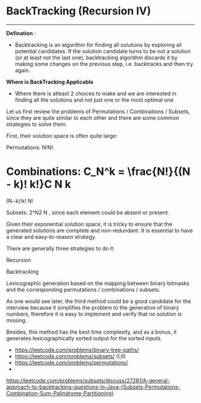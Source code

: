 #                       BackTracking (Recursion IV)
-----------------------------------------------------------------------------------
**Defination** :
- Backtracking is an algorithm for finding all solutions by exploring all potential candidates. If the solution candidate turns to be not a solution (or at least not the last one), backtracking algorithm discards it by making some changes on the previous step, i.e. backtracks and then try again.

**Where is BackTracking Applicable**
- Where there is atleast 2 choices to make and we are interested in finding all the solutions and not just one or the most optimal one.



Let us first review the problems of Permutations / Combinations / Subsets, since they are quite similar to each other and there are some common strategies to solve them.

First, their solution space is often quite large:

Permutations: N!N!.

Combinations: C_N^k = \frac{N!}{(N - k)! k!}C 
N
k
​
 = 
(N−k)!k!
N!
​
 

Subsets: 2^N2 
N
 , since each element could be absent or present.

Given their exponential solution space, it is tricky to ensure that the generated solutions are complete and non-redundant. It is essential to have a clear and easy-to-reason strategy.

There are generally three strategies to do it:

Recursion

Backtracking

Lexicographic generation based on the mapping between binary bitmasks and the corresponding
permutations / combinations / subsets.

As one would see later, the third method could be a good candidate for the interview because it simplifies the problem to the generation of binary numbers, therefore it is easy to implement and verify that no solution is missing.

Besides, this method has the best time complexity, and as a bonus, it generates lexicographically sorted output for the sorted inputs.

- https://leetcode.com/problems/binary-tree-paths/ 
- https://leetcode.com/problems/subsets/ (I,II)
- https://leetcode.com/problems/permutations/ 
- 


https://leetcode.com/problems/subsets/discuss/27281/A-general-approach-to-backtracking-questions-in-Java-(Subsets-Permutations-Combination-Sum-Palindrome-Partitioning) 
